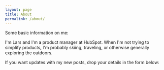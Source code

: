 ```yaml
---
layout: page
title: About
permalink: /about/
---
```


Some basic information on me:

I'm Lars and I'm a product manager at HubSpot. When I'm not trying to simplify products, I'm probably skiing, traveling, or otherwise generally exploring the outdoors.

If you want updates with my new posts, drop your details in the form below:

<!--[if lte IE 8]>
<script charset="utf-8" type="text/javascript" src="//js.hsforms.net/forms/v2-legacy.js"></script>
<![endif]-->
<script charset="utf-8" type="text/javascript" src="//js.hsforms.net/forms/v2.js"></script>
<script>
  hbspt.forms.create({ 
    portalId: '447168',
    formId: 'b0c5b9b5-5576-4a6f-ad5c-969aba749da6'
  });
</script>
